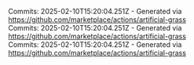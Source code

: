 Commits: 2025-02-10T15:20:04.251Z - Generated via https://github.com/marketplace/actions/artificial-grass
<br>
Commits: 2025-02-10T15:20:04.251Z - Generated via https://github.com/marketplace/actions/artificial-grass
<br>
Commits: 2025-02-10T15:20:04.251Z - Generated via https://github.com/marketplace/actions/artificial-grass
<br>
